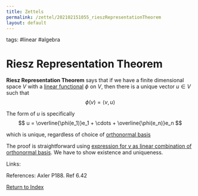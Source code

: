 ```yaml
---
title: Zettels
permalink: /zettel/202102151055_rieszRepresentationTheorem
layout: default
---
```

tags: #linear #algebra

# Riesz Representation Theorem

**Riesz Representation Theorem** says that if we have a finite dimensional space $V$ with a 
[linear functional](202102151052_linearFunctionalDefinition) $\phi$ on $V$, then there is a unique 
vector $u \in V$ such that 
$$
\phi(v) = \langle v, u \rangle
$$

The form of $u$ is specifically 
$$
u = \overline{\phi(e_1)}e_1 + \cdots + \overline{\phi(e_n)}e_n
$$

which is unique, regardless of choice of [orthonormal basis](202102142105_orthonormalBasisDefinition)

The proof is straightforward using [expression for v as linear combination of orthonormal basis](202102142128_linearCombinationOrthonomalBasis).
We have to show existence and uniqueness.



Links: 

References: Axler P188. Ref 6.42

[Return to Index](index)